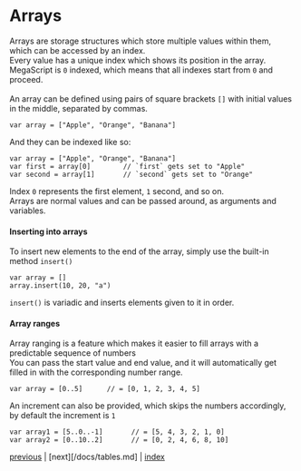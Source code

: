 <h1>Arrays</h1>

Arrays are storage structures which store multiple values within them, which can be accessed by an index.<br>
Every value has a unique index which shows its position in the array.<br>
MegaScript is `0` indexed, which means that all indexes start from `0` and proceed. 
<br><br>
An array can be defined using pairs of square brackets `[]` with initial values in the middle, separated by commas.
```
var array = ["Apple", "Orange", "Banana"]
```
And they can be indexed like so:
```
var array = ["Apple", "Orange", "Banana"]
var first = array[0]        // `first` gets set to "Apple"
var second = array[1]       // `second` gets set to "Orange"
```
Index `0` represents the first element, `1` second, and so on.<br>
Arrays are normal values and can be passed around, as arguments and variables. 
<h4>Inserting into arrays</h4>

To insert new elements to the end of the array, simply use the built-in method `insert()`

```
var array = []
array.insert(10, 20, "a")
```
`insert()` is variadic and inserts elements given to it in order.
<h4>Array ranges</h4>

Array ranging is a feature which makes it easier to fill arrays with a predictable sequence of numbers<br>
You can pass the start value and end value, and it will automatically get filled in with the corresponding number range.
```
var array = [0..5]      // = [0, 1, 2, 3, 4, 5]
```
An increment can also be provided, which skips the numbers accordingly, by default the increment is `1`
```
var array1 = [5..0..-1]       // = [5, 4, 3, 2, 1, 0]
var array2 = [0..10..2]       // = [0, 2, 4, 6, 8, 10]
```

[previous](/docs/functions.md) | [next][/docs/tables.md] | [index](/docs/documentation.md)
